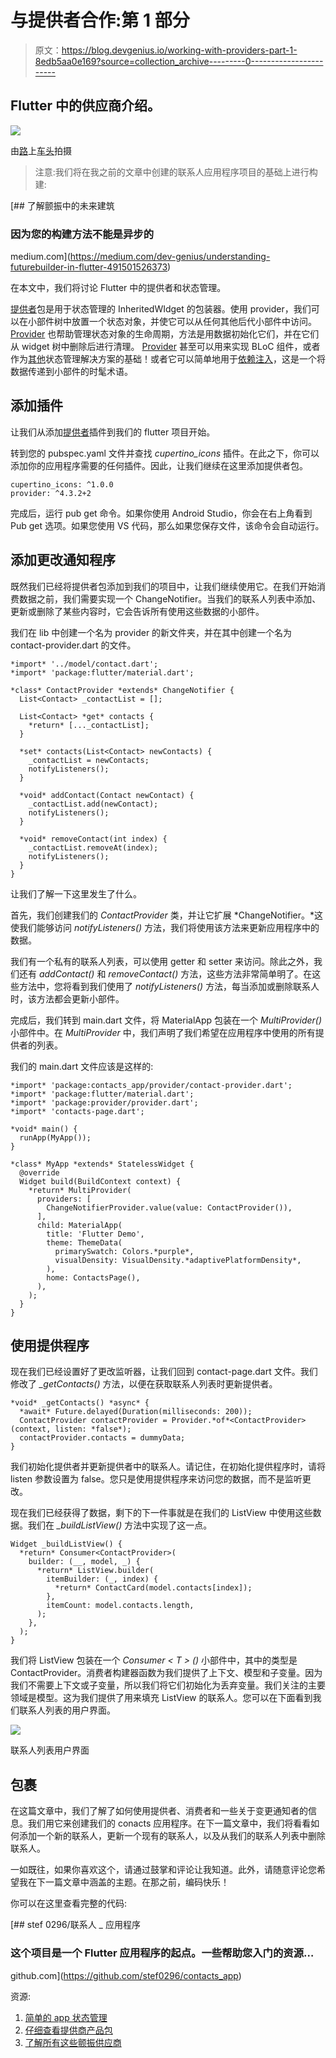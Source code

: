 # 与提供者合作:第 1 部分

> 原文：<https://blog.devgenius.io/working-with-providers-part-1-8edb5aa0e169?source=collection_archive---------0----------------------->

## Flutter 中的供应商介绍。

![](img/61e132c41b28173cb1bcc8bec864a360.png)

由[路](https://unsplash.com?utm_source=medium&utm_medium=referral)上[车头](https://unsplash.com/@headwayio?utm_source=medium&utm_medium=referral)拍摄

> 注意:我们将在我之前的文章中创建的联系人应用程序项目的基础上进行构建:

[](https://medium.com/dev-genius/understanding-futurebuilder-in-flutter-491501526373) [## 了解颤振中的未来建筑

### 因为您的构建方法不能是异步的

medium.com](https://medium.com/dev-genius/understanding-futurebuilder-in-flutter-491501526373) 

在本文中，我们将讨论 Flutter 中的提供者和状态管理。

[提供者](https://pub.dev/packages/provider)包是用于状态管理的 InheritedWIdget 的包装器。使用 provider，我们可以在小部件树中放置一个状态对象，并使它可以从任何其他后代小部件中访问。 [Provider](https://pub.dev/packages/provider) 也帮助管理状态对象的生命周期，方法是用数据初始化它们，并在它们从 widget 树中删除后进行清理。 [Provider](https://pub.dev/packages/provider) 甚至可以用来实现 BLoC 组件，或者作为[其他](https://flutter.dev/docs/development/data-and-backend/state-mgmt/options)状态管理解决方案的基础！或者它可以简单地用于[依赖注入](https://en.wikipedia.org/wiki/Dependency_injection)，这是一个将数据传递到小部件的时髦术语。

## 添加插件

让我们从添加[提供者](https://pub.dev/packages/provider)插件到我们的 flutter 项目开始。

转到您的 pubspec.yaml 文件并查找 *cupertino_icons* 插件。在此之下，你可以添加你的应用程序需要的任何插件。因此，让我们继续在这里添加提供者包。

```
cupertino_icons: ^1.0.0
provider: ^4.3.2+2
```

完成后，运行 pub get 命令。如果你使用 Android Studio，你会在右上角看到 Pub get 选项。如果您使用 VS 代码，那么如果您保存文件，该命令会自动运行。

## 添加更改通知程序

既然我们已经将提供者包添加到我们的项目中，让我们继续使用它。在我们开始消费数据之前，我们需要实现一个 ChangeNotifier。当我们的联系人列表中添加、更新或删除了某些内容时，它会告诉所有使用这些数据的小部件。

我们在 lib 中创建一个名为 provider 的新文件夹，并在其中创建一个名为 contact-provider.dart 的文件。

```
*import* '../model/contact.dart';
*import* 'package:flutter/material.dart';

*class* ContactProvider *extends* ChangeNotifier {
  List<Contact> _contactList = [];

  List<Contact> *get* contacts {
    *return* [..._contactList];
  }

  *set* contacts(List<Contact> newContacts) {
    _contactList = newContacts;
    notifyListeners();
  }

  *void* addContact(Contact newContact) {
    _contactList.add(newContact);
    notifyListeners();
  }

  *void* removeContact(int index) {
    _contactList.removeAt(index);
    notifyListeners();
  }
}
```

让我们了解一下这里发生了什么。

首先，我们创建我们的 *ContactProvider* 类，并让它扩展 *ChangeNotifier。*这使我们能够访问 *notifyListeners()* 方法，我们将使用该方法来更新应用程序中的数据。

我们有一个私有的联系人列表，可以使用 getter 和 setter 来访问。除此之外，我们还有 *addContact()* 和 *removeContact()* 方法，这些方法非常简单明了。在这些方法中，您将看到我们使用了 *notifyListeners()* 方法，每当添加或删除联系人时，该方法都会更新小部件。

完成后，我们转到 main.dart 文件，将 MaterialApp 包装在一个 *MultiProvider()* 小部件中。在 *MultiProvider* 中，我们声明了我们希望在应用程序中使用的所有提供者的列表。

我们的 main.dart 文件应该是这样的:

```
*import* 'package:contacts_app/provider/contact-provider.dart';
*import* 'package:flutter/material.dart';
*import* 'package:provider/provider.dart';
*import* 'contacts-page.dart';

*void* main() {
  runApp(MyApp());
}

*class* MyApp *extends* StatelessWidget {
  @override
  Widget build(BuildContext context) {
    *return* MultiProvider(
      providers: [
        ChangeNotifierProvider.value(value: ContactProvider()),
      ],
      child: MaterialApp(
        title: 'Flutter Demo',
        theme: ThemeData(
          primarySwatch: Colors.*purple*,
          visualDensity: VisualDensity.*adaptivePlatformDensity*,
        ),
        home: ContactsPage(),
      ),
    );
  }
}
```

## 使用提供程序

现在我们已经设置好了更改监听器，让我们回到 contact-page.dart 文件。我们修改了 *_getContacts()* 方法，以便在获取联系人列表时更新提供者。

```
*void* _getContacts() *async* {
  *await* Future.delayed(Duration(milliseconds: 200));
  ContactProvider contactProvider = Provider.*of*<ContactProvider>(context, listen: *false*);
  contactProvider.contacts = dummyData;
}
```

我们初始化提供者并更新提供者中的联系人。请记住，在初始化提供程序时，请将 listen 参数设置为 false。您只是使用提供程序来访问您的数据，而不是监听更改。

现在我们已经获得了数据，剩下的下一件事就是在我们的 ListView 中使用这些数据。我们在 *_buildListView()* 方法中实现了这一点。

```
Widget _buildListView() {
  *return* Consumer<ContactProvider>(
    builder: (__, model, _) {
      *return* ListView.builder(
        itemBuilder: (_, index) {
          *return* ContactCard(model.contacts[index]);
        },
        itemCount: model.contacts.length,
      );
    },
  );
}
```

我们将 ListView 包装在一个 *Consumer < T > ()* 小部件中，其中的类型是 ContactProvider。消费者构建器函数为我们提供了上下文、模型和子变量。因为我们不需要上下文或子变量，所以我们将它们初始化为丢弃变量。我们关注的主要领域是模型。这为我们提供了用来填充 ListView 的联系人。您可以在下面看到我们联系人列表的用户界面。

![](img/5930f35b7ecdf67d399eab5cbf37deaa.png)

联系人列表用户界面

## 包裹

在这篇文章中，我们了解了如何使用提供者、消费者和一些关于变更通知者的信息。我们用它来创建我们的 conacts 应用程序。在下一篇文章中，我们将看看如何添加一个新的联系人，更新一个现有的联系人，以及从我们的联系人列表中删除联系人。

一如既往，如果你喜欢这个，请通过鼓掌和评论让我知道。此外，请随意评论您希望我在下一篇文章中涵盖的主题。在那之前，编码快乐！

你可以在这里查看完整的代码:

[](https://github.com/stef0296/contacts_app) [## stef 0296/联系人 _ 应用程序

### 这个项目是一个 Flutter 应用程序的起点。一些帮助您入门的资源…

github.com](https://github.com/stef0296/contacts_app) 

资源:

1.  [简单的 app 状态管理](https://flutter.dev/docs/development/data-and-backend/state-mgmt/simple)
2.  [仔细查看提供商产品包](https://medium.com/flutter-nyc/a-closer-look-at-the-provider-package-993922d3a5a5)
3.  [了解所有这些颤振供应商](https://medium.com/flutter-community/making-sense-all-of-those-flutter-providers-e842e18f45dd)